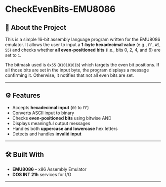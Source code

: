 # CheckEvenBits-EMU8086

## 🧠 About the Project

This is a simple 16-bit assembly language program written for the EMU8086 emulator. It allows the user to input a **1-byte hexadecimal value** (e.g., `FF`, `A5`, `55`) and checks whether **all even-positioned bits** (i.e., bits 0, 2, 4, and 6) are set to `1`.

The bitmask used is `0x55` (`01010101b`) which targets the even bit positions. If all those bits are set in the input byte, the program displays a message confirming it. Otherwise, it notifies that not all even bits are set.

---

## ⚙️ Features

- Accepts **hexadecimal input** (`00` to `FF`)
- Converts ASCII input to binary
- Checks **even-positioned bits** using bitwise AND
- Displays meaningful output messages
- Handles both **uppercase and lowercase** hex letters
- Detects and handles **invalid input**

---

## 🛠 Built With

- **EMU8086** – x86 Assembly Emulator
- **DOS INT 21h** services for I/O

---



